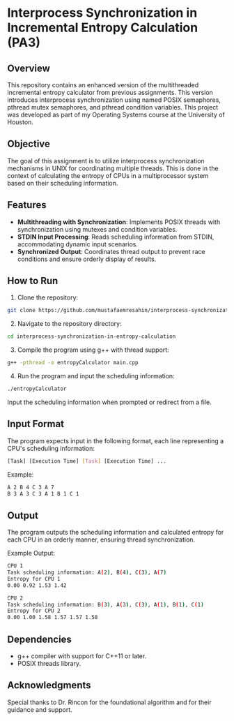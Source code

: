 # Interprocess Synchronization in Incremental Entropy Calculation (PA3)

## Overview
This repository contains an enhanced version of the multithreaded incremental entropy calculator from previous assignments. This version introduces interprocess synchronization using named POSIX semaphores, pthread mutex semaphores, and pthread condition variables. This project was developed as part of my Operating Systems course at the University of Houston.

## Objective
The goal of this assignment is to utilize interprocess synchronization mechanisms in UNIX for coordinating multiple threads. This is done in the context of calculating the entropy of CPUs in a multiprocessor system based on their scheduling information.

## Features
- **Multithreading with Synchronization**: Implements POSIX threads with synchronization using mutexes and condition variables.
- **STDIN Input Processing**: Reads scheduling information from STDIN, accommodating dynamic input scenarios.
- **Synchronized Output**: Coordinates thread output to prevent race conditions and ensure orderly display of results.

## How to Run

1. Clone the repository:

```bash
git clone https://github.com/mustafaemresahin/interprocess-synchronization-in-entropy-calculation.git
```

2. Navigate to the repository directory:

```bash
cd interprocess-synchronization-in-entropy-calculation
```

3. Compile the program using g++ with thread support:

```bash
g++ -pthread -o entropyCalculator main.cpp
```

4. Run the program and input the scheduling information:

```bash
./entropyCalculator
```

Input the scheduling information when prompted or redirect from a file.

## Input Format
The program expects input in the following format, each line representing a CPU's scheduling information:

```bash
[Task] [Execution Time] [Task] [Execution Time] ...
```

Example:

```bash
A 2 B 4 C 3 A 7
B 3 A 3 C 3 A 1 B 1 C 1
```


## Output
The program outputs the scheduling information and calculated entropy for each CPU in an orderly manner, ensuring thread synchronization.

Example Output:

```bash
CPU 1
Task scheduling information: A(2), B(4), C(3), A(7)
Entropy for CPU 1
0.00 0.92 1.53 1.42

CPU 2
Task scheduling information: B(3), A(3), C(3), A(1), B(1), C(1)
Entropy for CPU 2
0.00 1.00 1.58 1.57 1.57 1.58
```

## Dependencies
- g++ compiler with support for C++11 or later.
- POSIX threads library.

## Acknowledgments
Special thanks to Dr. Rincon for the foundational algorithm and for their guidance and support.
